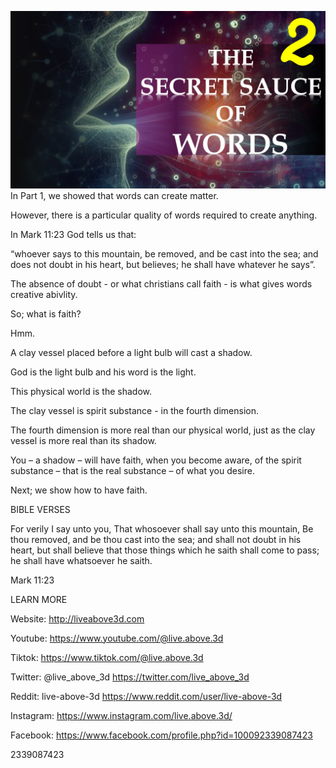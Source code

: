 ![Video cover image](cover.jpeg)
In Part 1, we showed that words can create matter.

However, there is a particular quality of words required to create anything.

In Mark 11:23 God tells us that: 

“whoever says to this mountain, be removed, and be cast into the sea; and does not doubt in his heart, but believes; he shall have whatever he says”.

The absence of doubt - or what christians call faith - is what gives words creative abivlity.

So; what is faith?

Hmm.

A clay vessel placed before a light bulb will cast a shadow.

God is the light bulb and his word is the light.

This physical world is the shadow. 

The clay vessel is spirit substance - in the fourth dimension.

The fourth dimension is more real than our physical world, just as the clay vessel is more real than its shadow.

You – a shadow – will have faith, when you become aware, of the spirit substance – that is the real substance – of what you desire.

Next; we show how to have faith.

BIBLE VERSES

For verily I say unto you, That whosoever shall say unto this mountain, Be thou removed, and be thou cast into the sea; and shall not doubt in his heart, but shall believe that those things which he saith shall come to pass; he shall have whatsoever he saith.

Mark 11:23

LEARN MORE

Website: http://liveabove3d.com

Youtube: https://www.youtube.com/@live.above.3d

Tiktok: https://www.tiktok.com/@live.above.3d

Twitter: @live_above_3d https://twitter.com/live_above_3d

Reddit: live-above-3d https://www.reddit.com/user/live-above-3d

Instagram: https://www.instagram.com/live.above.3d/

Facebook: https://www.facebook.com/profile.php?id=100092339087423

2339087423

